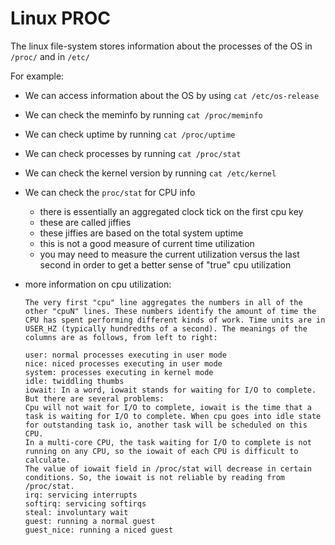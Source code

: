 # Linux PROC 

The linux file-system stores information about the processes of the OS in `/proc/`
and in `/etc/`

For example:  
- We can access information about the OS by using `cat /etc/os-release`
- We can check the meminfo by running `cat /proc/meminfo`
- We can check uptime by running `cat /proc/uptime`
- We can check processes by running `cat /proc/stat`
- We can check the kernel version by running `cat /etc/kernel`
- We can check the `proc/stat` for CPU info
    - there is essentially an aggregated clock tick on the first cpu key
    - these are called jiffies
    - these jiffies are based on the total system uptime
    - this is not a good measure of current time utilization
    - you may need to measure the current utilization versus the last second in order to get a better sense of "true" cpu utilization
- more information on cpu utilization:

    ```text
    The very first "cpu" line aggregates the numbers in all of the other "cpuN" lines. These numbers identify the amount of time the CPU has spent performing different kinds of work. Time units are in USER_HZ (typically hundredths of a second). The meanings of the columns are as follows, from left to right:

    user: normal processes executing in user mode
    nice: niced processes executing in user mode
    system: processes executing in kernel mode
    idle: twiddling thumbs
    iowait: In a word, iowait stands for waiting for I/O to complete. But there are several problems:
    Cpu will not wait for I/O to complete, iowait is the time that a task is waiting for I/O to complete. When cpu goes into idle state for outstanding task io, another task will be scheduled on this CPU.
    In a multi-core CPU, the task waiting for I/O to complete is not running on any CPU, so the iowait of each CPU is difficult to calculate.
    The value of iowait field in /proc/stat will decrease in certain conditions. So, the iowait is not reliable by reading from /proc/stat.
    irq: servicing interrupts
    softirq: servicing softirqs
    steal: involuntary wait
    guest: running a normal guest
    guest_nice: running a niced guest
    ```


